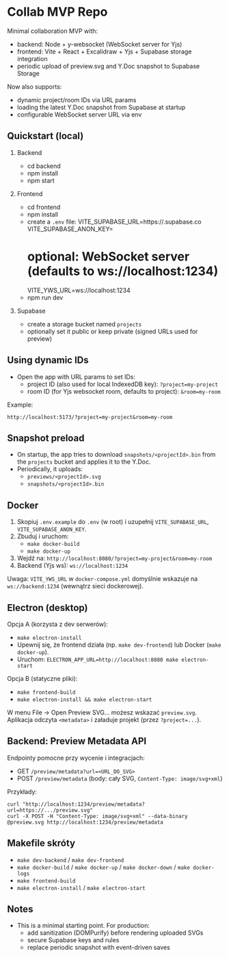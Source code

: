 # Collab MVP Repo
Minimal collaboration MVP with:
- backend: Node + y-websocket (WebSocket server for Yjs)
- frontend: Vite + React + Excalidraw + Yjs + Supabase storage integration
- periodic upload of preview.svg and Y.Doc snapshot to Supabase Storage

Now also supports:
- dynamic project/room IDs via URL params
- loading the latest Y.Doc snapshot from Supabase at startup
- configurable WebSocket server URL via env

## Quickstart (local)

1. Backend
   - cd backend
   - npm install
   - npm start

2. Frontend
   - cd frontend
   - npm install
   - create a `.env` file:
     VITE_SUPABASE_URL=https://<your>.supabase.co
     VITE_SUPABASE_ANON_KEY=<anon-key>
     # optional: WebSocket server (defaults to ws://localhost:1234)
     VITE_YWS_URL=ws://localhost:1234
   - npm run dev

3. Supabase
   - create a storage bucket named `projects`
   - optionally set it public or keep private (signed URLs used for preview)

## Using dynamic IDs

- Open the app with URL params to set IDs:
  - project ID (also used for local IndexedDB key): `?project=my-project`
  - room ID (for Yjs websocket room, defaults to project): `&room=my-room`

Example:
```
http://localhost:5173/?project=my-project&room=my-room
```

## Snapshot preload

- On startup, the app tries to download `snapshots/<projectId>.bin` from the `projects` bucket and applies it to the Y.Doc.
- Periodically, it uploads:
  - `previews/<projectId>.svg`
  - `snapshots/<projectId>.bin`

## Docker

1. Skopiuj `.env.example` do `.env` (w root) i uzupełnij `VITE_SUPABASE_URL`, `VITE_SUPABASE_ANON_KEY`.
2. Zbuduj i uruchom:
   - `make docker-build`
   - `make docker-up`
3. Wejdź na: `http://localhost:8080/?project=my-project&room=my-room`
4. Backend (Yjs ws): `ws://localhost:1234`

Uwaga: `VITE_YWS_URL` w `docker-compose.yml` domyślnie wskazuje na `ws://backend:1234` (wewnątrz sieci dockerowej).

## Electron (desktop)

Opcja A (korzysta z dev serwerów):
- `make electron-install`
- Upewnij się, że frontend działa (np. `make dev-frontend`) lub Docker (`make docker-up`).
- Uruchom: `ELECTRON_APP_URL=http://localhost:8080 make electron-start`

Opcja B (statyczne pliki):
- `make frontend-build`
- `make electron-install && make electron-start`

W menu File → Open Preview SVG… możesz wskazać `preview.svg`. Aplikacja odczyta `<metadata>` i załaduje projekt (przez `?project=...`).

## Backend: Preview Metadata API

Endpointy pomocne przy wycenie i integracjach:
- GET `/preview/metadata?url=<URL_DO_SVG>`
- POST `/preview/metadata` (body: cały SVG, `Content-Type: image/svg+xml`)

Przykłady:
```
curl "http://localhost:1234/preview/metadata?url=https://.../preview.svg"
curl -X POST -H "Content-Type: image/svg+xml" --data-binary @preview.svg http://localhost:1234/preview/metadata
```

## Makefile skróty

- `make dev-backend` / `make dev-frontend`
- `make docker-build` / `make docker-up` / `make docker-down` / `make docker-logs`
- `make frontend-build`
- `make electron-install` / `make electron-start`

## Notes
- This is a minimal starting point. For production:
  - add sanitization (DOMPurify) before rendering uploaded SVGs
  - secure Supabase keys and rules
  - replace periodic snapshot with event-driven saves
